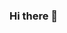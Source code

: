 ### Hi there 👋

<!--
**des-gan09/des-gan09** is a ✨ _special_ ✨ repository because its `README.md` (this file) appears on your GitHub profile.

Here are some ideas to get you started:

- 🔭 I’m currently working on ... flutter and machine learning
- 🌱 I’m currently learning ... flutter and machine learning
- 👯 I’m looking to collaborate on ... machine learning
- 🤔 I’m looking for help with ... flutter
- 💬 Ask me about ...
- 📫 How to reach me: ...
- 😄 Pronouns: ...
- ⚡ Fun fact: ...
-->
